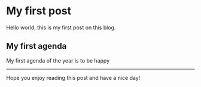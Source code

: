# My first post

Hello world, this is my first post on this blog.

## My first agenda

My first agenda of the year is to be happy

---

Hope you enjoy reading this post and have a nice day!
